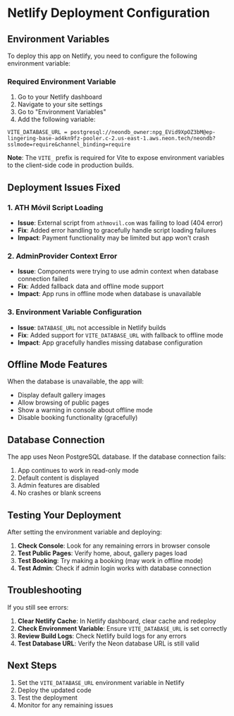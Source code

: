 # Netlify Deployment Configuration

## Environment Variables

To deploy this app on Netlify, you need to configure the following environment variable:

### Required Environment Variable

1. Go to your Netlify dashboard
2. Navigate to your site settings
3. Go to "Environment Variables" 
4. Add the following variable:

```
VITE_DATABASE_URL = postgresql://neondb_owner:npg_EVid9XpOZ3bM@ep-lingering-base-ad4kn9fz-pooler.c-2.us-east-1.aws.neon.tech/neondb?sslmode=require&channel_binding=require
```

**Note**: The `VITE_` prefix is required for Vite to expose environment variables to the client-side code in production builds.

## Deployment Issues Fixed

### 1. ATH Móvil Script Loading
- **Issue**: External script from `athmovil.com` was failing to load (404 error)
- **Fix**: Added error handling to gracefully handle script loading failures
- **Impact**: Payment functionality may be limited but app won't crash

### 2. AdminProvider Context Error
- **Issue**: Components were trying to use admin context when database connection failed
- **Fix**: Added fallback data and offline mode support
- **Impact**: App runs in offline mode when database is unavailable

### 3. Environment Variable Configuration
- **Issue**: `DATABASE_URL` not accessible in Netlify builds
- **Fix**: Added support for `VITE_DATABASE_URL` with fallback to offline mode
- **Impact**: App gracefully handles missing database configuration

## Offline Mode Features

When the database is unavailable, the app will:
- Display default gallery images
- Allow browsing of public pages
- Show a warning in console about offline mode
- Disable booking functionality (gracefully)

## Database Connection

The app uses Neon PostgreSQL database. If the database connection fails:
1. App continues to work in read-only mode
2. Default content is displayed
3. Admin features are disabled
4. No crashes or blank screens

## Testing Your Deployment

After setting the environment variable and deploying:

1. **Check Console**: Look for any remaining errors in browser console
2. **Test Public Pages**: Verify home, about, gallery pages load
3. **Test Booking**: Try making a booking (may work in offline mode)
4. **Test Admin**: Check if admin login works with database connection

## Troubleshooting

If you still see errors:

1. **Clear Netlify Cache**: In Netlify dashboard, clear cache and redeploy
2. **Check Environment Variable**: Ensure `VITE_DATABASE_URL` is set correctly
3. **Review Build Logs**: Check Netlify build logs for any errors
4. **Test Database URL**: Verify the Neon database URL is still valid

## Next Steps

1. Set the `VITE_DATABASE_URL` environment variable in Netlify
2. Deploy the updated code
3. Test the deployment
4. Monitor for any remaining issues